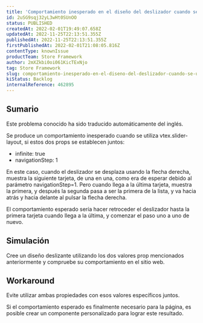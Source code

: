 ```yaml
---
title: 'Comportamiento inesperado en el diseño del deslizador cuando se utilizan los accesorios infinite=true y navigationStep=1'
id: 2uSG9sqj32yL3wHt0SUnOO
status: PUBLISHED
createdAt: 2022-02-01T19:49:07.658Z
updatedAt: 2022-11-25T22:13:51.355Z
publishedAt: 2022-11-25T22:13:51.355Z
firstPublishedAt: 2022-02-01T21:08:05.816Z
contentType: knownIssue
productTeam: Store Framework
author: 2mXZkbi0oi061KicTExNjo
tag: Store Framework
slug: comportamiento-inesperado-en-el-diseno-del-deslizador-cuando-se-utilizan-los-accesorios-infinitetrue-y-navigationstep1
kiStatus: Backlog
internalReference: 462895
---
```


## Sumario

<div class="alert alert-info">
  <p>Este problema conocido ha sido traducido automáticamente del inglés.</p>
</div>


Se produce un comportamiento inesperado cuando se utiliza vtex.slider-layout, si estos dos props se establecen juntos:


- infinite: true
- navigationStep: 1

En este caso, cuando el deslizador se desplaza usando la flecha derecha, muestra la siguiente tarjeta, de una en una, como era de esperar debido al parámetro navigationStep=1. Pero cuando llega a la última tarjeta, muestra la primera, y después la segunda pasa a ser la primera de la lista, y va hacia atrás y hacia delante al pulsar la flecha derecha.

El comportamiento esperado sería hacer retroceder el deslizador hasta la primera tarjeta cuando llega a la última, y comenzar el paso uno a uno de nuevo.



## Simulación


Cree un diseño deslizante utilizando los dos valores prop mencionados anteriormente y compruebe su comportamiento en el sitio web.



## Workaround


Evite utilizar ambas propiedades con esos valores específicos juntos.

Si el comportamiento esperado es finalmente necesario para la página, es posible crear un componente personalizado para lograr este resultado.

